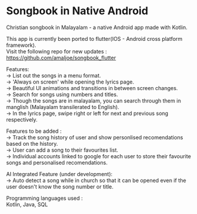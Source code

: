 # Songbook in Native Android
Christian songbook in Malayalam - a native Android app made with Kotlin.  

This app is currently been ported to flutter(IOS - Android cross platform framework).  
Visit the following repo for new updates :  
https://github.com/amaljoe/songbook_flutter  

Features:  
-> List out the songs in a menu format.  
-> 'Always on screen' while opening the lyrics page.  
-> Beautiful UI animations and transitions in between screen changes.  
-> Search for songs using numbers and titles.  
-> Though the songs are in malayalam, you can search through them in manglish (Malayalam transilerated to English).  
-> In the lyrics page, swipe right or left for next and previous song respectively.  

Features to be added :  
-> Track the song history of user and show personlised recomendations based on the history.  
-> User can add a song to their favourites list.  
-> Individual accounts linked to google for each user to store their favourite songs and personalised recomendations.  

AI Integrated Feature (under development):  
-> Auto detect a song while in church so that it can be opened even if the user doesn't know the song number or title.  

Programming languages used :  
Kotlin, Java, SQL  
